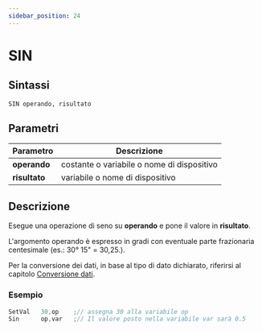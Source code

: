 ```yaml
---
sidebar_position: 24
---
```


# SIN

## Sintassi

  ```
 SIN operando, risultato
  ```

## Parametri
|Parametro              | Descrizione                                        |                
|-----------------------|----------------------------------------------------|
| **operando**          | costante o variabile o nome di dispositivo         |   
| **risultato**         | variabile o nome di dispositivo                    |         

## Descrizione
Esegue una operazione di seno su **operando** e pone il valore in **risultato**.

L'argomento operando è espresso in gradi con eventuale parte frazionaria centesimale (es.: 30° 15" = 30,25.).

Per la conversione dei dati, in base al tipo di dato dichiarato, riferirsi al capitolo [Conversione dati](/docs/ToDo.md).

### Esempio

```c {2} showLineNumbers
SetVal   30,op    ;// assegna 30 alla variabile op
Sin      op,var   ;// Il valore posto nella variabile var sarà 0.5
```